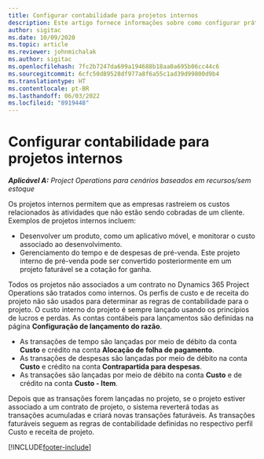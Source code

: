 ```yaml
---
title: Configurar contabilidade para projetos internos
description: Este artigo fornece informações sobre como configurar práticas de contabilidade para projetos internos no Project Operations.
author: sigitac
ms.date: 10/09/2020
ms.topic: article
ms.reviewer: johnmichalak
ms.author: sigitac
ms.openlocfilehash: 7fc2b7247da699a194688b18aa0a695b06cc44c6
ms.sourcegitcommit: 6cfc50d89528df977a8f6a55c1ad39d99800d9b4
ms.translationtype: HT
ms.contentlocale: pt-BR
ms.lasthandoff: 06/03/2022
ms.locfileid: "8919448"
---
```

# <a name="configure-accounting-for-internal-projects"></a>Configurar contabilidade para projetos internos

_**Aplicável A:** Project Operations para cenários baseados em recursos/sem estoque_

Os projetos internos permitem que as empresas rastreiem os custos relacionados às atividades que não estão sendo cobradas de um cliente. Exemplos de projetos internos incluem:

- Desenvolver um produto, como um aplicativo móvel, e monitorar o custo associado ao desenvolvimento.
- Gerenciamento do tempo e de despesas de pré-venda. Este projeto interno de pré-venda pode ser convertido posteriormente em um projeto faturável se a cotação for ganha.

Todos os projetos não associados a um contrato no Dynamics 365 Project Operations são tratados como internos. Os perfis de custo e de receita do projeto não são usados para determinar as regras de contabilidade para o projeto. O custo interno do projeto é sempre lançado usando os princípios de lucros e perdas. As contas contábeis para lançamentos são definidas na página **Configuração de lançamento do razão**.

- As transações de tempo são lançadas por meio de débito da conta **Custo** e crédito na conta **Alocação de folha de pagamento**.
- As transações de despesas são lançadas por meio de débito na conta **Custo** e crédito na conta **Contrapartida para despesas**.
- As transações são lançadas por meio de débito na conta **Custo** e de crédito na conta **Custo - Item**.

Depois que as transações forem lançadas no projeto, se o projeto estiver associado a um contrato de projeto, o sistema reverterá todas as transações acumuladas e criará novas transações faturáveis. As transações faturáveis seguem as regras de contabilidade definidas no respectivo perfil Custo e receita de projeto.




[!INCLUDE[footer-include](../includes/footer-banner.md)]
